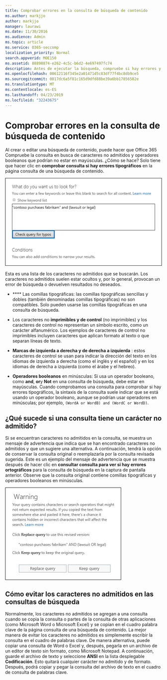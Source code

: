 ```yaml
---
title: Comprobar errores en la consulta de búsqueda de contenido
ms.author: markjjo
author: markjjo
manager: laurawi
ms.date: 11/30/2016
ms.audience: Admin
ms.topic: article
ms.service: O365-seccomp
localization_priority: Normal
search.appverid: MOE150
ms.assetid: 88898874-e262-4c5c-b6d2-4e697497fc74
description: Antes de ejecutar la búsqueda, compruebe si hay errores y errores tipográficos en la consulta de palabras clave para la búsqueda de contenido, por ejemplo, caracteres no admitidos y operadores booleanos en minúsculas. Si encontramos un error, sugerimos una consulta revisada.
ms.openlocfilehash: 00612116f345e2a01471d5c83df77f4bc8db9ce5
ms.sourcegitcommit: 0017dc6a5f81c165d9dfd88be39a6bb17856582e
ms.translationtype: MT
ms.contentlocale: es-ES
ms.lasthandoff: 04/23/2019
ms.locfileid: "32243675"
---
```

# <a name="check-your-content-search-query-for-errors"></a>Comprobar errores en la consulta de búsqueda de contenido

Al crear o editar una búsqueda de contenido, puede hacer que Office 365 Compruebe la consulta en busca de caracteres no admitidos y operadores booleanos que podrían no estar en mayúsculas. ¿Cómo se hace? Solo tiene que hacer clic en **comprobar consulta si hay errores tipográficos** en la página consulta de una búsqueda de contenido. 
  
![Haga clic en "consultar si hay errores tipográficos" para comprobar la consulta de búsqueda en busca de caracteres no admitidos](media/e5314306-cfb2-481d-9b5c-13ce658156e7.png)
  
Esta es una lista de los caracteres no admitidos que se buscarán. Los caracteres no admitidos suelen estar ocultos y, por lo general, provocan un error de búsqueda o devuelven resultados no deseados.
  
- **** Las comillas tipográficas: las comillas tipográficas sencillas y dobles (también denominadas comillas tipográficas) no son compatibles. Solo pueden usarse las comillas tipográficas en una consulta de búsqueda. 
    
- Los caracteres no **imprimibles y de control** (no imprimibles) y los caracteres de control no representan un símbolo escrito, como un carácter alfanumérico. Los ejemplos de caracteres de control no imprimibles incluyen caracteres que aplican formato al texto o que separan líneas de texto. 
    
- **Marcas de izquierda a derecha y de derecha a izquierda** : estos caracteres de control se usan para indicar la dirección del texto en los idiomas de izquierda a derecha (como el inglés y el español) y en los idiomas de derecha a izquierda (como el árabe y el hebreo).
    
- **Operadores booleanos** en minúsculas: Si usa un operador booleano, como **and**, **or**y **Not** en una consulta de búsqueda, debe estar en mayúsculas. Cuando comprobamos una consulta para comprobar si hay errores tipográficos, la sintaxis de la consulta suele indicar que se está usando un operador booleano, aunque se podrían usar operadores en minúsculas; por ejemplo, `(WordA or WordB) and (WordC or WordD)`.
    
## <a name="what-happens-if-a-query-has-an-unsupported-character"></a>¿Qué sucede si una consulta tiene un carácter no admitido?

Si se encuentran caracteres no admitidos en la consulta, se muestra un mensaje de advertencia que indica que se han encontrado caracteres no admitidos y que un sugiere una alternativa. A continuación, tendrá la opción de conservar la consulta original o reemplazarla por la consulta revisada sugerida. Este es un ejemplo del mensaje de advertencia que se muestra después de hacer clic en **consultar consulta para ver si hay errores ortográficos** para la consulta de búsqueda en la captura de pantalla anterior. Observe que la consulta original contiene comillas tipográficas y operadores booleanos en minúsculas. 
  
![Se muestra un mensaje de advertencia con una revisión sugerida de la consulta](media/23214b30-8e52-412c-bd80-63fb1b3ed52d.png)
  
## <a name="how-to-prevent-unsupported-characters-in-your-search-queries"></a>Cómo evitar los caracteres no admitidos en las consultas de búsqueda

Normalmente, los caracteres no admitidos se agregan a una consulta cuando se copia la consulta o partes de la consulta de otras aplicaciones (como Microsoft Word o Microsoft Excel) y se copian en el cuadro palabra clave de la página consulta de una búsqueda de contenido. La mejor manera de evitar los caracteres no admitidos es simplemente escribir la consulta en el cuadro de palabras clave. De manera alternativa, puede copiar una consulta de Word o Excel y, después, pegarla en un archivo de un editor de texto sin formato, como Microsoft Notepad. A continuación, guarde el archivo de texto y seleccione **ANSI** en la lista desplegable **Codificación**. Esto quitará cualquier carácter no admitido y de formato. Después, podrá copiar y pegar la consulta del archivo de texto en el cuadro de consulta de palabras clave. 
